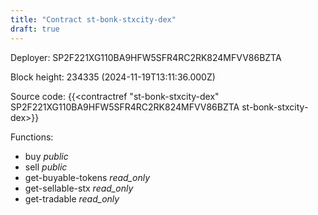 ```yaml
---
title: "Contract st-bonk-stxcity-dex"
draft: true
---
```

Deployer: SP2F221XG110BA9HFW5SFR4RC2RK824MFVV86BZTA


 



Block height: 234335 (2024-11-19T13:11:36.000Z)

Source code: {{<contractref "st-bonk-stxcity-dex" SP2F221XG110BA9HFW5SFR4RC2RK824MFVV86BZTA st-bonk-stxcity-dex>}}

Functions:

* buy _public_
* sell _public_
* get-buyable-tokens _read_only_
* get-sellable-stx _read_only_
* get-tradable _read_only_
